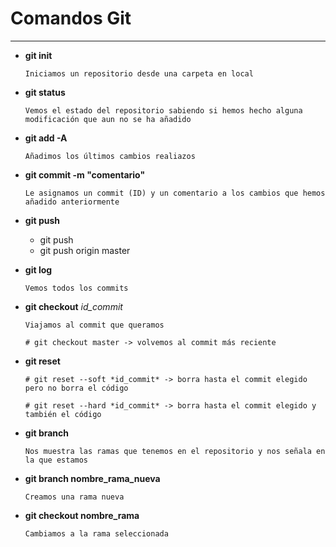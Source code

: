 # Comandos Git
 
--- 
- **git init**
    ```
    Iniciamos un repositorio desde una carpeta en local
    ```
- **git status**

    ```
    Vemos el estado del repositorio sabiendo si hemos hecho alguna modificación que aun no se ha añadido
    ```
- **git add -A**
    ```
    Añadimos los últimos cambios realiazos
    ```
- **git commit -m "comentario"**
    ```
    Le asignamos un commit (ID) y un comentario a los cambios que hemos añadido anteriormente
    ```
- **git push**

    - git push 
    - git push origin master

- **git log**  
    ```
    Vemos todos los commits
    ```
  
- **git checkout** *id_commit* 
    ```
    Viajamos al commit que queramos
    
    # git checkout master -> volvemos al commit más reciente
    ```
- **git reset**
    ```
    # git reset --soft *id_commit* -> borra hasta el commit elegido pero no borra el código

    # git reset --hard *id_commit* -> borra hasta el commit elegido y también el código
    ```

- **git branch** 
    ```
    Nos muestra las ramas que tenemos en el repositorio y nos señala en la que estamos
    ```

- **git branch nombre_rama_nueva**
    ```
    Creamos una rama nueva
    ```

- **git checkout nombre_rama**
    ```
    Cambiamos a la rama seleccionada
    ```
